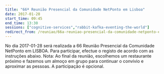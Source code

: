 ```yaml
---
title: "66ª Reunião Presencial da Comunidade NetPonto em Lisboa"
date: 2017-01-28
start_time: 09:45
end_time: 13:30
sessions: ["cognitive-services","rabbit-kafka-eventing-the-world"]
redirect_from: /reuniao/66a-reuniao-presencial-da-comunidade-netponto-em-lisboa/
---
```

No dia 2017-01-28 será realizada a 66 Reunião Presencial da Comunidade NetPonto em LISBOA. Para participar, efectue o registo de acordo com as instruções abaixo.
Nota: Ao final da reunião, escolhemos um restaurante próximo e fazemos um almoço em grupo para continuar o convívio e aproximar as pessoas. A participação é opcional.